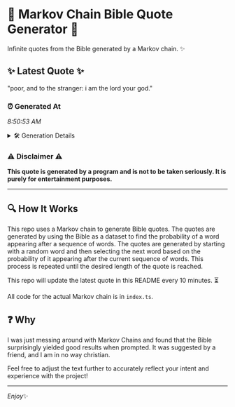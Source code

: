 # 📖 Markov Chain Bible Quote Generator 📖

Infinite quotes from the Bible generated by a Markov chain. ✨

## ✨ Latest Quote ✨
"poor, and to the stranger: i am the lord your god."

### ⏰ Generated At
*8:50:53 AM*

<details>
    <summary>🛠️ Generation Details</summary>
    <p>
        <strong>🌱 Seed:</strong> poor,<br>
        <strong>🔄 Iterations:</strong> 10<br>
        <strong>📜 Context History:</strong><br>[ poor, ]: and<br>[ poor,, and ]: to<br>[ poor,, and, to ]: the<br>[ poor,, and, to, the ]: stranger:<br>[ poor,, and, to, the, stranger: ]: i<br>[ poor,, and, to, the, stranger:, i ]: am<br>[ and, to, the, stranger:, i, am ]: the<br>[ to, the, stranger:, i, am, the ]: lord<br>[ the, stranger:, i, am, the, lord ]: your<br>[ stranger:, i, am, the, lord, your ]: god.<br>
    </p>
</details>

### ⚠️ Disclaimer ⚠️
**This quote is generated by a program and is not to be taken seriously. It is purely for entertainment purposes.**

---

## 🔍 How It Works

This repo uses a Markov chain to generate Bible quotes. The quotes are generated by using the Bible as a dataset to find the probability of a word appearing after a sequence of words. The quotes are generated by starting with a random word and then selecting the next word based on the probability of it appearing after the current sequence of words. This process is repeated until the desired length of the quote is reached.

This repo will update the latest quote in this README every 10 minutes. ⏳

All code for the actual Markov chain is in `index.ts`.

## ❓ Why

I was just messing around with Markov Chains and found that the Bible surprisingly yielded good results when prompted. 
It was suggested by a friend, and I am in no way christian.

Feel free to adjust the text further to accurately reflect your intent and experience with the project!

---

*Enjoy*✨
